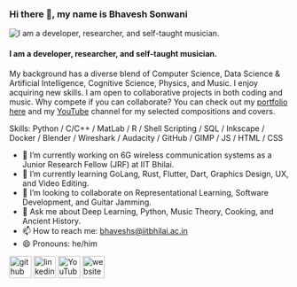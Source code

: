 ### Hi there 👋, my name is Bhavesh Sonwani

![I am a developer, researcher, and self-taught musician.](images/Bhavesh_banner.png)

#### I am a developer, researcher, and self-taught musician.

My background has a diverse blend of Computer Science, Data Science & Artificial Intelligence, Cognitive Science, Physics, and Music. I enjoy acquiring new skills. I am open to collaborative projects in both coding and music. Why compete if you can collaborate? You can check out my [portfolio here](https://s10bhavesh.github.io "portfolio") and my [YouTube](https://www.youtube.com/@TheSonicBlues999 "youtube-channel") channel for my selected compositions and covers.


Skills: Python / C/C++ / MatLab / R / Shell Scripting / SQL / Inkscape / Docker / Blender / Wireshark / Audacity / GitHub / GIMP / JS / HTML / CSS

- 🔭 I’m currently working on 6G wireless communication systems as a Junior Research Fellow (JRF) at IIT Bhilai. 
- 🌱 I’m currently learning GoLang, Rust, Flutter, Dart, Graphics Design, UX, and Video Editing.
- 👯 I’m looking to collaborate on Representational Learning, Software Development, and Guitar Jamming.
- 💬 Ask me about Deep Learning, Python, Music Theory, Cooking, and Ancient History.
- 📫 How to reach me: bhaveshs@iitbhilai.ac.in 
- 😄 Pronouns: he/him 


[<img src='https://cdn.jsdelivr.net/npm/simple-icons@3.0.1/icons/github.svg' alt='github' height='40'>](https://github.com/https://github.com/s10bhavesh)  [<img src='https://cdn.jsdelivr.net/npm/simple-icons@3.0.1/icons/linkedin.svg' alt='linkedin' height='40'>](https://www.linkedin.com/in/https://www.linkedin.com/in/bhavesh-sonwani-85415015//)  [<img src='https://cdn.jsdelivr.net/npm/simple-icons@3.0.1/icons/youtube.svg' alt='YouTube' height='40'>](https://www.youtube.com/channel/https://www.youtube.com/@TheSonicBlues999)  [<img src='https://cdn.jsdelivr.net/npm/simple-icons@3.0.1/icons/icloud.svg' alt='website' height='40'>](https://s10bhavesh.github.io)  









